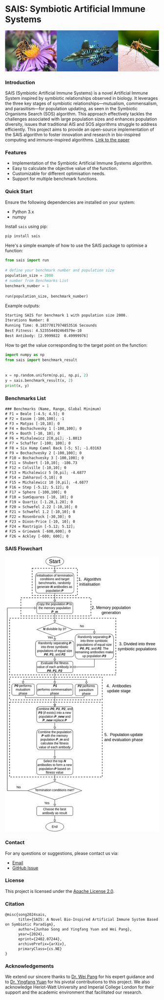 # SAIS: Symbiotic Artificial Immune Systems

![Symbiotic](https://raw.githubusercontent.com/Rqcker/ImageHosting/master/dissertation/symbio3.png)

### Introduction
SAIS (Symbiotic Artificial Immune Systems) is a novel Artificial Immune System inspired by symbiotic relationships observed in biology. It leverages the three key stages of symbiotic relationships—mutualism, commensalism, and parasitism—for population updating, as seen in the Symbiotic Organisms Search (SOS) algorithm. This approach effectively tackles the challenges associated with large population sizes and enhances population diversity, issues that traditional AIS and SOS algorithms struggle to address efficiently. This project aims to provide an open-source implementation of the SAIS algorithm to foster innovation and research in bio-inspired computing and immune-inspired algorithms.  [Link to the paper](https://arxiv.org/abs/2402.07244)

### Features

- Implementation of the Symbiotic Artificial Immune Systems algorithm.
- Easy to calculate the objective value of the function.
- Customizable for different optimisation needs.
- Support for multiple benchmark functions.

### Quick Start

Ensure the following dependencies are installed on your system:
- Python 3.x
- numpy

Install `sais` using pip:

```bash
pip install sais
```

Here's a simple example of how to use the SAIS package to optimise a function:

```python
from sais import run

# define your benchmark number and population size
population_size = 2000
# number from Benchmarks List
benchmark_number = 1

run(population_size, benchmark_number)
```

Example outputs:
```bash
Starting SAIS for benchmark 1 with population size 2000.
Iterations Number: 8
Running Time: 0.18377017974853516 Secounds
Best Fitness: 4.523554492464579e-10
Best Antibody: [2.9999822  0.49999976]
```

How to get the value corresponding to the target point on the function:
```python
import numpy as np
from sais import benchmark_result


x = np.random.uniform(np.pi, np.pi, 2)
y = sais.benchmark_result(x, 2)
print(x, y)
```

### Benchmarks List
```
### Benchmarks (Name, Range, Global Minimum)
# F1 = Beale [-4.5; 4.5]; 0
# F2 = Easom [-100,100]; -1
# F3 = Matyas [-10,10]; 0
# F4 = Bochachvesky 1 [-100,100]; 0
# F5 = Booth [-10, 10]; 0
# F6 = Michalewicz 2[0,pi]; -1.8013
# F7 = Schaffer [-100; 100]; 0
# F8 = Six Hump Camel Back [-5; 5]; -1.03163
# F9 = Bochachvesky 2 [-100,100]; 0
# F10 = Bochachvesky 3 [-100,100]; 0
# F11 = Shubert [-10,10]; -186.73
# F12 = Colville [-10,10]; 0
# F13 = Michalewicz 5 [0,pi]; -4.6877
# F14 = Zakharov[-5,10]; 0
# F15 = Michalewicz 10 [0,pi]; -4.6877
# F16 = Step [-5.12; 5.12]; 0
# F17 = Sphere [-100,100]; 0
# F18 = SumSquares [-10, 10]; 0
# F19 = Quartic [-1.28,1.28]; 0
# F20 = Schwefel 2.22 [-10,10]; 0
# F21 = Schwefel 1.2 [-10,10]; 0
# F22 = Rosenbrock [-30,30]; 0
# F23 = Dixon-Price [-10, 10]; 0
# F24 = Rastrigin [-5.12; 5.12];
# F25 = Griewank [-600,600]; 0
# F26 = Ackley [-600; 600]; 0
```

### SAIS Flowchart
![Flowchart](https://raw.githubusercontent.com/Rqcker/ImageHosting/master/dissertation/flowchart.png)

### Contact
For any questions or suggestions, please contact us via:
- [Email](mailto:junhao.song23@imperial.ac.uk)
- [GitHub Issue](https://github.com/Rqcker/SymbioticAIS/issues)

### License
This project is licensed under the [Apache License 2.0](LICENSE).

### Citation
```
@misc{song2024sais,
      title={SAIS: A Novel Bio-Inspired Artificial Immune System Based on Symbiotic Paradigm}, 
      author={Junhao Song and Yingfang Yuan and Wei Pang},
      year={2024},
      eprint={2402.07244},
      archivePrefix={arXiv},
      primaryClass={cs.NE}
}
```

### Acknowledgements

We extend our sincere thanks to [Dr. Wei Pang](https://pangwei.eu.org/) for his expert guidance and to [Dr. Yingfang Yuan](https://yuanjames.github.io/) for his pivotal contributions to this project. We also acknowledge Heriot-Watt University and Imperial College London for their support and the academic environment that facilitated our research.
